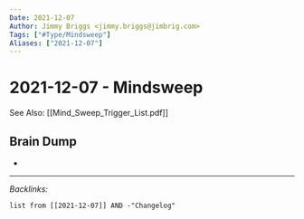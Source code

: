 ```yaml
---
Date: 2021-12-07
Author: Jimmy Briggs <jimmy.briggs@jimbrig.com>
Tags: ["#Type/Mindsweep"]
Aliases: ["2021-12-07"]
---
```


# 2021-12-07 - Mindsweep

See Also: [[Mind_Sweep_Trigger_List.pdf]]

## Brain Dump

- 

***

*Backlinks:*

```dataview
list from [[2021-12-07]] AND -"Changelog"
```